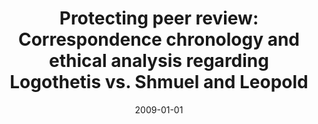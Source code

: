 ---
title: "Protecting peer review: Correspondence chronology and ethical analysis regarding Logothetis vs. Shmuel and Leopold"
date: 2009-01-01
authors_string: P. Fox, E. Bullmore, Peter Bandettini, J. Lancaster
authors:
   - P. Fox
   - E. Bullmore
   - Peter Bandettini
   - J. Lancaster
author_ids:
   - peter_bandettini
journal: 'Human Brain Mapping'
volume: 30
issue: 
pages: 347-354
book_title: ''
publisher: ''
abstract: ""
project_id: 
paper_url: 
doi: 
data_loc: ''
code_loc: ''
file: '/assets/publications//assets/publications/'
file_name: '/assets/publications/'
type: journal_article
pub_str: ' (2009) Human Brain Mapping 30: 347-354'
layout: publication 
---